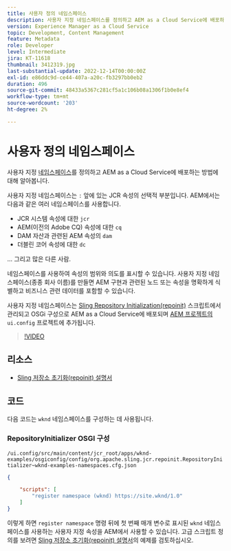 ```yaml
---
title: 사용자 정의 네임스페이스
description: 사용자 지정 네임스페이스를 정의하고 AEM as a Cloud Service에 배포하는 방법을 알아봅니다.
version: Experience Manager as a Cloud Service
topic: Development, Content Management
feature: Metadata
role: Developer
level: Intermediate
jira: KT-11618
thumbnail: 3412319.jpg
last-substantial-update: 2022-12-14T00:00:00Z
exl-id: e86ddc9d-ce44-407a-a20c-fb3297bb0eb2
duration: 496
source-git-commit: 48433a5367c281cf5a1c106b08a1306f1b0e8ef4
workflow-type: tm+mt
source-wordcount: '203'
ht-degree: 2%

---
```


# 사용자 정의 네임스페이스

사용자 지정 [네임스페이스](https://developer.adobe.com/experience-manager/reference-materials/spec/jcr/1.0/4.5_Namespaces.html)를 정의하고 AEM as a Cloud Service에 배포하는 방법에 대해 알아봅니다.

사용자 지정 네임스페이스는 `:` 앞에 있는 JCR 속성의 선택적 부분입니다. AEM에서는 다음과 같은 여러 네임스페이스를 사용합니다.

+ JCR 시스템 속성에 대한 `jcr`
+ AEM(이전의 Adobe CQ) 속성에 대한 `cq`
+ DAM 자산과 관련된 AEM 속성의 `dam`
+ 더블린 코어 속성에 대한 `dc`

... 그리고 많은 다른 사람.

네임스페이스를 사용하여 속성의 범위와 의도를 표시할 수 있습니다. 사용자 지정 네임스페이스(종종 회사 이름)를 만들면 AEM 구현과 관련된 노드 또는 속성을 명확하게 식별하고 비즈니스 관련 데이터를 포함할 수 있습니다.

사용자 지정 네임스페이스는 [Sling Repository Initialization(repoinit)](https://sling.apache.org/documentation/bundles/repository-initialization.html) 스크립트에서 관리되고 OSGi 구성으로 AEM as a Cloud Service에 배포되며 [AEM 프로젝트의](https://experienceleague.adobe.com/docs/experience-manager-core-components/using/developing/archetype/overview.html?lang=ko) `ui.config` 프로젝트에 추가됩니다.

>[!VIDEO](https://video.tv.adobe.com/v/3412319?quality=12&learn=on)

## 리소스

+ [Sling 저장소 초기화(repoinit) 설명서](https://sling.apache.org/documentation/bundles/repository-initialization.html#repoinit-parser-test-scenarios)

## 코드

다음 코드는 `wknd` 네임스페이스를 구성하는 데 사용됩니다.

### RepositoryInitializer OSGI 구성

`/ui.config/src/main/content/jcr_root/apps/wknd-examples/osgiconfig/config/org.apache.sling.jcr.repoinit.RepositoryInitializer~wknd-examples-namespaces.cfg.json`

```json
{

    "scripts": [
        "register namespace (wknd) https://site.wknd/1.0"
    ]
}
```

이렇게 하면 `register namespace` 명령 뒤에 첫 번째 매개 변수로 표시된 `wknd` 네임스페이스를 사용하는 사용자 지정 속성을 AEM에서 사용할 수 있습니다. 고급 스크립트 정의를 보려면 [Sling 저장소 초기화(repoinit) 설명서](https://sling.apache.org/documentation/bundles/repository-initialization.html#repoinit-parser-test-scenarios)의 예제를 검토하십시오.
